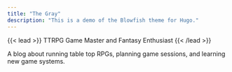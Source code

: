 ```yaml
---
title: "The Gray"
description: "This is a demo of the Blowfish theme for Hugo."
---
```


{{< lead >}} TTRPG Game Master and Fantasy Enthusiast {{< /lead >}}

A blog about running table top RPGs, planning game sessions, and learning new game systems.